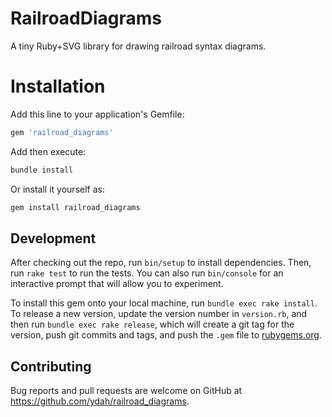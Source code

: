 # RailroadDiagrams

A tiny Ruby+SVG library for drawing railroad syntax diagrams.

# Installation

Add this line to your application's Gemfile:
```ruby
gem 'railroad_diagrams'
```

Add then execute:
```bash
bundle install
```

Or install it yourself as:
```bash
gem install railroad_diagrams
```

## Development

After checking out the repo, run `bin/setup` to install dependencies. Then, run `rake test` to run the tests. You can also run `bin/console` for an interactive prompt that will allow you to experiment.

To install this gem onto your local machine, run `bundle exec rake install`. To release a new version, update the version number in `version.rb`, and then run `bundle exec rake release`, which will create a git tag for the version, push git commits and tags, and push the `.gem` file to [rubygems.org](https://rubygems.org).

## Contributing

Bug reports and pull requests are welcome on GitHub at https://github.com/ydah/railroad_diagrams.
